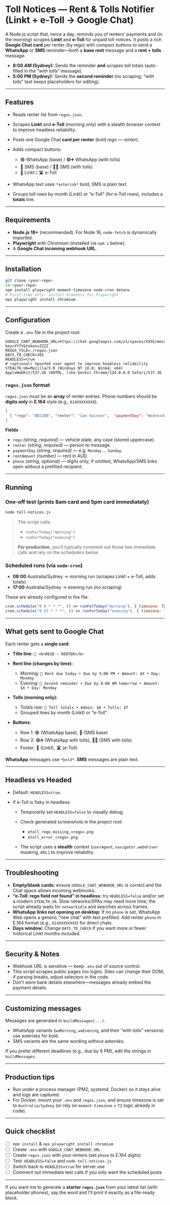 # Toll Notices — Rent & Tolls Notifier (Linkt + e-Toll → Google Chat)

A Node.js script that, twice a day, reminds you of renters’ payments and (in the morning) scrapes **Linkt** and **e-Toll** for unpaid toll notices. It posts a rich **Google Chat card** per renter (by rego) with compact buttons to send a **WhatsApp** or **SMS** reminder—both a **base rent** message and a **rent + tolls** message.

* **8:00 AM (Sydney):** Sends the reminder **and** scrapes toll totals (auto-filled in the “with tolls” message).
* **5:00 PM (Sydney):** Sends the **second reminder** (no scraping; “with tolls” text keeps placeholders for editing).

---

## Features

* Reads renter list from `regos.json`.
* Scrapes **Linkt** and **e-Toll** (morning only) with a stealth browser context to improve headless reliability.
* Posts one Google Chat **card per renter** (bold *rego — renter*).
* Adds compact buttons:

  * 🟢 WhatsApp (base) / 🟢➕ WhatsApp (with tolls)
  * 💬 SMS (base) / 💬➕ SMS (with tolls)
  * 🔗 Linkt / 🛣️ e-Toll
* WhatsApp text uses `*asterisk*` bold; SMS is plain text.
* Groups toll rows by month (Linkt) or “e-Toll” (for e-Toll rows), includes a **totals** line.

---

## Requirements

* **Node.js 18+** (recommended). For Node 16, `node-fetch` is dynamically imported.
* **Playwright** with Chromium (installed via `npm i` below).
* A **Google Chat incoming webhook URL**.

---

## Installation

```bash
git clone <your-repo>
cd <your-repo>
npm install playwright moment-timezone node-cron dotenv
# First-time only: install browsers for Playwright
npx playwright install chromium
```

---

## Configuration

Create a `.env` file in the project root:

```env
GOOGLE_CHAT_WEBHOOK_URL=https://chat.googleapis.com/v1/spaces/XXXX/messages?key=YYYY&token=ZZZZ
REGOS_FILE=./regos.json
DAYS_TO_CHECK=365
HEADLESS=true
# (optional) Spoofed user agent to improve headless reliability
STEALTH_UA=Mozilla/5.0 (Windows NT 10.0; Win64; x64) AppleWebKit/537.36 (KHTML, like Gecko) Chrome/124.0.0.0 Safari/537.36
```

### `regos.json` format

`regos.json` must be an **array** of renter entries. Phone numbers should be **digits only** in **E.164** style (e.g., `614XXXXXXXX`).

```json
[
  { "rego": "BB22BB", "renter": "Sam Spinner",  "paymentDay": "Wednesday", "rentAmount": 250, "phone": "614XXXXXXXX" }
]
```

**Fields**

* `rego` *(string, required)* — vehicle plate, any case (stored uppercase).
* `renter` *(string, required)* — person to message.
* `paymentDay` *(string, required)* — e.g. `Monday` … `Sunday`.
* `rentAmount` *(number)* — rent in AUD.
* `phone` *(string, optional)* — digits only; if omitted, WhatsApp/SMS links open without a prefilled recipient.

---

## Running

### One-off test (prints 8am card **and** 5pm card immediately)

```bash
node toll-notices.js
```

> The script calls:
>
> * `runForToday("morning")`
> * `runForToday("evening")`
>
> **For production**, you’ll typically comment out those two immediate calls and rely on the schedulers below.

### Scheduled runs (via `node-cron`)

* **08:00** Australia/Sydney → morning run (scrapes Linkt + e-Toll, adds totals)
* **17:00** Australia/Sydney → evening run (no scraping)

These are already configured in the file:

```js
cron.schedule("0 8 * * *", () => runForToday("morning"), { timezone: TZ });
cron.schedule("0 17 * * *", () => runForToday("evening"), { timezone: TZ });
```

---

## What gets sent to Google Chat

Each renter gets a **single card**:

* **Title line:** `🚗 <b>REGO — RENTER</b>`
* **Rent line (changes by time):**

  * Morning: `💸 Rent due today • Due by 5:00 PM • Amount: $X • Day: Monday`
  * Evening: `💸 Second reminder • Due by 8:00 AM tomorrow • Amount: $X • Day: Monday`
* **Tolls (morning only):**

  * Totals row: `🧾 Toll totals • Admin: $A • Tolls: $T`
  * Grouped lines by month (Linkt) or “e-Toll”.
* **Buttons:**

  * Row 1: 🟢 (WhatsApp base), 💬 (SMS base)
  * Row 2: 🟢➕ (WhatsApp with tolls), 💬➕ (SMS with tolls)
  * Footer: 🔗 (Linkt), 🛣️ (e-Toll)

**WhatsApp** messages use `*bold*`. **SMS** messages are plain text.

---

## Headless vs Headed

* Default: `HEADLESS=true`.
* If e-Toll is flaky in headless:

  * Temporarily set `HEADLESS=false` to visually debug.
  * Check generated screenshots in the project root:

    * `etoll_rego_missing_<rego>.png`
    * `etoll_error_<rego>.png`
  * The script uses a **stealth** context (`userAgent`, `navigator.webdriver` masking, etc.) to improve reliability.

---

## Troubleshooting

* **Empty/blank cards:** ensure `GOOGLE_CHAT_WEBHOOK_URL` is correct and the Chat space allows incoming webhooks.
* **“e-Toll: rego field not found” in headless:** try `HEADLESS=false` and/or set a modern `STEALTH_UA`. Slow networks/SPAs may need more time; the script already waits for `networkidle` and searches across frames.
* **WhatsApp links not opening on desktop:** If no `phone` is set, WhatsApp Web opens a generic “new chat” with text prefilled. Add renter `phone` in E.164 format (e.g., `614XXXXXXXX`) for direct chats.
* **Days window:** Change `DAYS_TO_CHECK` if you want more or fewer historical Linkt months included.

---

## Security & Notes

* Webhook URL is sensitive — keep `.env` out of source control.
* This script scrapes public pages (no login). Sites can change their DOM; if parsing breaks, adjust selectors in the code.
* Don’t store bank details elsewhere—messages already embed the payment details.

---

## Customizing messages

Messages are generated in `buildMessages(...)`.

* WhatsApp variants (`waMorning`, `waEvening`, and their “with tolls” versions) use asterisks for bold.
* SMS variants are the same wording without asterisks.

If you prefer different deadlines (e.g., due by 6 PM), edit the strings in `buildMessages`.

---

## Production tips

* Run under a process manager (PM2, systemd, Docker) so it stays alive and logs are captured.
* For Docker, mount your `.env` and `regos.json`, and ensure timezone is set to `Australia/Sydney` (or rely on `moment-timezone` + `TZ` logic already in code).

---

## Quick checklist

* [ ] `npm install` & `npx playwright install chromium`
* [ ] Create `.env` with `GOOGLE_CHAT_WEBHOOK_URL`
* [ ] Create `regos.json` with your renters (set `phone` to E.164 digits)
* [ ] Test: `HEADLESS=false` and `node toll-notices.js`
* [ ] Switch back to `HEADLESS=true` for server use
* [ ] Comment out immediate test calls if you only want the scheduled posts

---

If you want me to generate a **starter `regos.json`** from your latest list (with placeholder phones), say the word and I’ll print it exactly as a file-ready block.
